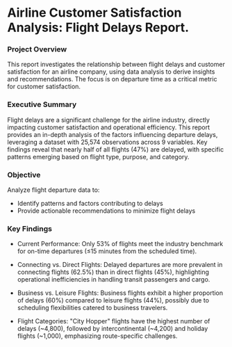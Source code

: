 # Airline Customer Satisfaction Analysis: Flight Delays Report.

### Project Overview

This report investigates the relationship between flight delays and customer satisfaction for an airline company, using data analysis to derive insights and recommendations. The focus is on departure time as a critical metric for customer satisfaction.

### Executive Summary

Flight delays are a significant challenge for the airline industry, directly impacting customer satisfaction and operational efficiency. This report provides an in-depth analysis of the factors influencing departure delays, leveraging a dataset with 25,574 observations across 9 variables. Key findings reveal that nearly half of all flights (47%) are delayed, with specific patterns emerging based on flight type, purpose, and category.

### Objective

Analyze flight departure data to:
- Identify patterns and factors contributing to delays
- Provide actionable recommendations to minimize flight delays

### Key Findings

- Current Performance:
Only 53% of flights meet the industry benchmark for on-time departures (≤15 minutes from the scheduled time).

- Connecting vs. Direct Flights:
Delayed departures are more prevalent in connecting flights (62.5%) than in direct flights (45%), highlighting operational inefficiencies in handling transit passengers and cargo.

- Business vs. Leisure Flights:
Business flights exhibit a higher proportion of delays (60%) compared to leisure flights (44%), possibly due to scheduling flexibilities catered to business travelers.

- Flight Categories:
"City Hopper" flights have the highest number of delays (~4,800), followed by intercontinental (~4,200) and holiday flights (~1,000), emphasizing route-specific challenges.
